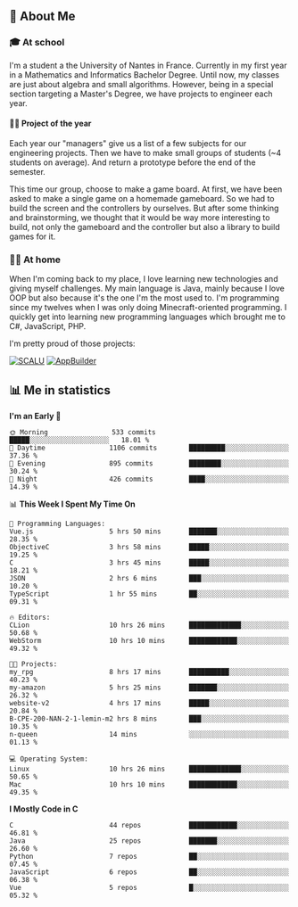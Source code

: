## 👀 About Me

### 🎓 At school

I'm a student a the University of Nantes in France. Currently in my first year in a Mathematics and Informatics Bachelor Degree. Until now, my classes are just about algebra and small algorithms. However, being in a special section targeting a Master's Degree, we have projects to engineer each year. 

#### 🔧🔬 Project of the year

Each year our "managers" give us a list of a few subjects for our engineering projects. Then we have to make small groups of students (~4 students on average). And return a prototype before the end of the semester.

This time our group, choose to make a game board. At first, we have been asked to make a single game on a homemade gameboard. So we had to build the screen and the controllers by ourselves. 
But after some thinking and brainstorming, we thought that it would be way more interesting to build, not only the gameboard and the controller but also a library to build games for it.

### 👨‍💻 At home

When I'm coming back to my place, I love learning new technologies and giving myself challenges. My main language is Java, mainly because I love OOP but also because it's the one I'm the most used to. I'm programming since my twelves when I was only doing Minecraft-oriented programming.  I quickly get into learning new programming languages which brought me to C#, JavaScript, PHP. 

I'm pretty proud of those projects:

[![SCALU](https://github-readme-stats.vercel.app/api/pin?username=renardfute&repo=SCALU)](https://github.com/renardfute/scalu)
[![AppBuilder](https://github-readme-stats.vercel.app/api/pin?username=pulsedev2&repo=AppBuilder)](https://github.com/pulsedev2/AppBuilder)

## 📊 Me in statistics
<!--START_SECTION:waka-->
**I'm an Early 🐤** 

```text
🌞 Morning                533 commits         █████░░░░░░░░░░░░░░░░░░░░   18.01 % 
🌆 Daytime                1106 commits        █████████░░░░░░░░░░░░░░░░   37.36 % 
🌃 Evening                895 commits         ████████░░░░░░░░░░░░░░░░░   30.24 % 
🌙 Night                  426 commits         ████░░░░░░░░░░░░░░░░░░░░░   14.39 % 
```


📊 **This Week I Spent My Time On** 

```text
💬 Programming Languages: 
Vue.js                   5 hrs 50 mins       ███████░░░░░░░░░░░░░░░░░░   28.35 % 
ObjectiveC               3 hrs 58 mins       █████░░░░░░░░░░░░░░░░░░░░   19.25 % 
C                        3 hrs 45 mins       █████░░░░░░░░░░░░░░░░░░░░   18.21 % 
JSON                     2 hrs 6 mins        ███░░░░░░░░░░░░░░░░░░░░░░   10.20 % 
TypeScript               1 hr 55 mins        ██░░░░░░░░░░░░░░░░░░░░░░░   09.31 % 

🔥 Editors: 
CLion                    10 hrs 26 mins      █████████████░░░░░░░░░░░░   50.68 % 
WebStorm                 10 hrs 10 mins      ████████████░░░░░░░░░░░░░   49.32 % 

🐱‍💻 Projects: 
my_rpg                   8 hrs 17 mins       ██████████░░░░░░░░░░░░░░░   40.23 % 
my-amazon                5 hrs 25 mins       ███████░░░░░░░░░░░░░░░░░░   26.32 % 
website-v2               4 hrs 17 mins       █████░░░░░░░░░░░░░░░░░░░░   20.84 % 
B-CPE-200-NAN-2-1-lemin-m2 hrs 8 mins        ███░░░░░░░░░░░░░░░░░░░░░░   10.35 % 
n-queen                  14 mins             ░░░░░░░░░░░░░░░░░░░░░░░░░   01.13 % 

💻 Operating System: 
Linux                    10 hrs 26 mins      █████████████░░░░░░░░░░░░   50.65 % 
Mac                      10 hrs 10 mins      ████████████░░░░░░░░░░░░░   49.35 % 
```

**I Mostly Code in C** 

```text
C                        44 repos            ████████████░░░░░░░░░░░░░   46.81 % 
Java                     25 repos            ███████░░░░░░░░░░░░░░░░░░   26.60 % 
Python                   7 repos             ██░░░░░░░░░░░░░░░░░░░░░░░   07.45 % 
JavaScript               6 repos             ██░░░░░░░░░░░░░░░░░░░░░░░   06.38 % 
Vue                      5 repos             █░░░░░░░░░░░░░░░░░░░░░░░░   05.32 % 
```




<!--END_SECTION:waka-->
